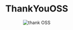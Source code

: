 <div align="center">

# ThankYouOSS

<img src="https://thankyouoss.herokuapp.com/thank/Attack-on-E/ThankYouOSS-badge.svg" alt="thank OSS"/>

</div>